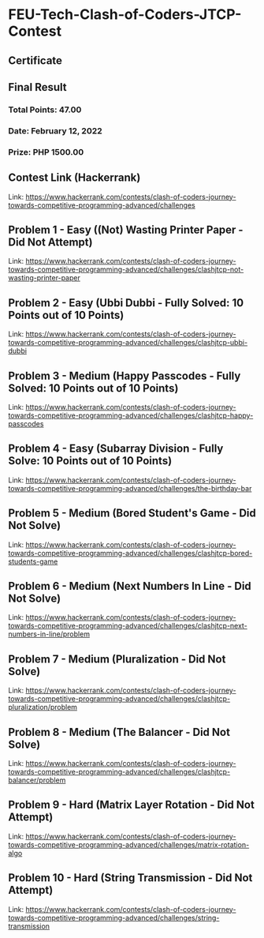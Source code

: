 # FEU-Tech-Clash-of-Coders-JTCP-Contest
## Certificate
## Final Result
### Total Points: 47.00
### Date: February 12, 2022
### Prize: PHP 1500.00
## Contest Link (Hackerrank)
Link: https://www.hackerrank.com/contests/clash-of-coders-journey-towards-competitive-programming-advanced/challenges
## Problem 1 - Easy ((Not) Wasting Printer Paper - Did Not Attempt)
Link: https://www.hackerrank.com/contests/clash-of-coders-journey-towards-competitive-programming-advanced/challenges/clashjtcp-not-wasting-printer-paper
## Problem 2 - Easy (Ubbi Dubbi - Fully Solved: 10 Points out of 10 Points)
Link: https://www.hackerrank.com/contests/clash-of-coders-journey-towards-competitive-programming-advanced/challenges/clashjtcp-ubbi-dubbi
## Problem 3 - Medium (Happy Passcodes - Fully Solved: 10 Points out of 10 Points)
Link: https://www.hackerrank.com/contests/clash-of-coders-journey-towards-competitive-programming-advanced/challenges/clashjtcp-happy-passcodes
## Problem 4 - Easy (Subarray Division - Fully Solve: 10 Points out of 10 Points)
Link: https://www.hackerrank.com/contests/clash-of-coders-journey-towards-competitive-programming-advanced/challenges/the-birthday-bar
## Problem 5 - Medium (Bored Student's Game - Did Not Solve)
Link: https://www.hackerrank.com/contests/clash-of-coders-journey-towards-competitive-programming-advanced/challenges/clashjtcp-bored-students-game
## Problem 6 - Medium (Next Numbers In Line - Did Not Solve)
Link: https://www.hackerrank.com/contests/clash-of-coders-journey-towards-competitive-programming-advanced/challenges/clashjtcp-next-numbers-in-line/problem
## Problem 7 - Medium (Pluralization - Did Not Solve)
Link: https://www.hackerrank.com/contests/clash-of-coders-journey-towards-competitive-programming-advanced/challenges/clashjtcp-pluralization/problem
## Problem 8 - Medium (The Balancer - Did Not Solve)
Link: https://www.hackerrank.com/contests/clash-of-coders-journey-towards-competitive-programming-advanced/challenges/clashjtcp-balancer/problem
## Problem 9 - Hard (Matrix Layer Rotation - Did Not Attempt)
Link: https://www.hackerrank.com/contests/clash-of-coders-journey-towards-competitive-programming-advanced/challenges/matrix-rotation-algo
## Problem 10 - Hard (String Transmission - Did Not Attempt)
Link: https://www.hackerrank.com/contests/clash-of-coders-journey-towards-competitive-programming-advanced/challenges/string-transmission
